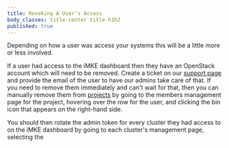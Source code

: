 ```yaml
---
title: Revoking A User's Access
body_classes: title-center title-h1h2
published: true
---
```


Depending on how a user was access your systems this will be a little more or less involved. 

If a user had access to the iMKE dashboard then they have an OpenStack account which will need to be removed. Create a ticket on our [support page](https://support.innovo-cloude.de) and provide the email of the user to have our admins take care of that. If you need to remove them immediately and can't wait for that, then you can manually remove them from [projects](projects) by going to the members management page for the project, hovering over the row for the user, and clicking the bin icon that appears on the right-hand side.

You should then rotate the admin token for every cluster they had access to on the iMKE dashboard by going to each cluster's management page, selecting the 